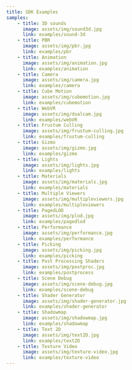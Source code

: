 ```yaml
---
title: SDK Examples
samples:
    - title: 3D sounds
      image: assets/img/sound3d.jpg
      link: examples/sound-3d
    - title: PBR
      image: assets/img/pbr.jpg
      link: examples/pbr
    - title: Animation
      image: assets/img/animation.jpg
      link: examples/animation
    - title: Camera
      image: assets/img/camera.jpg
      link: examples/camera
    - title: Cube Motion
      image: assets/img/cubemotion.jpg
      link: examples/cubemotion
    - title: WebVR
      image: assets/img/dualcam.jpg
      link: examples/webVR
    - title: Frustum Culling
      image: assets/img/frustum-culling.jpg
      link: examples/frustum-culling
    - title: Gizmo
      image: assets/img/gizmo.jpg
      link: examples/gizmo
    - title: Lights
      image: assets/img/lights.jpg
      link: examples/lights
    - title: Materials
      image: assets/img/materials.jpg
      link: examples/materials
    - title: Multiple Viewers
      image: assets/img/multipleviewers.jpg
      link: examples/multipleviewers
    - title: PagedLOD
      image: assets/img/plod.jpg
      link: examples/pagedlod
    - title: Performance
      image: assets/img/performance.jpg
      link: examples/performance
    - title: Picking
      image: assets/img/picking.jpg
      link: examples/picking
    - title: Post Processing Shaders
      image: assets/img/postproc.jpg
      link: examples/postprocess
    - title: Scene Debug
      image: assets/img/scene-debug.jpg
      link: examples/scene-debug
    - title: Shader Generator
      image: assets/img/shader-generator.jpg
      link: examples/shader-generator
    - title: Shadowmap
      image: assets/img/shadowmap.jpg
      link: examples/shadowmap
    - title: Text 2D
      image: assets/img/text2D.jpg
      link: examples/text2D
    - title: Texture Video
      image: assets/img/texture-video.jpg
      link: examples/texture-video
---
```

